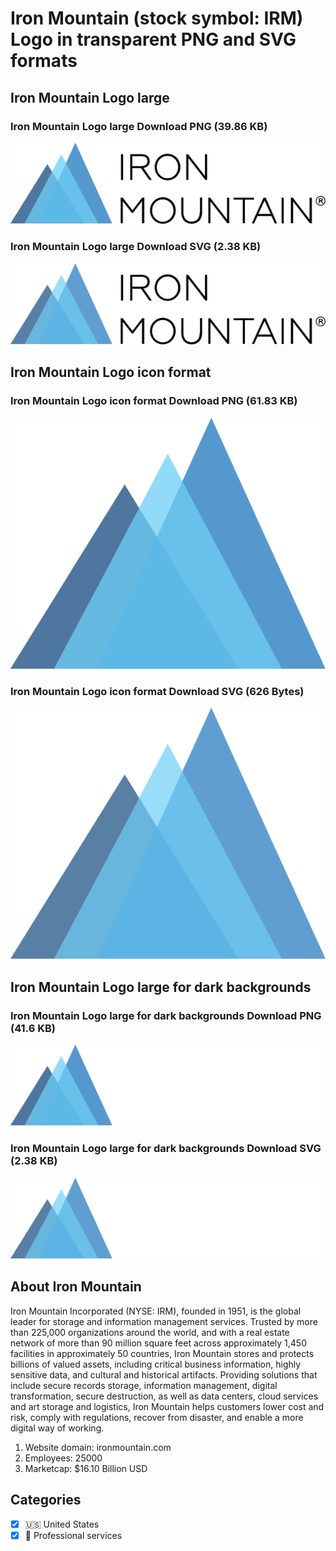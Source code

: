 # Iron Mountain (stock symbol: IRM) Logo in transparent PNG and SVG formats

## Iron Mountain Logo large

### Iron Mountain Logo large Download PNG (39.86 KB)

![Iron Mountain Logo large Download PNG (39.86 KB)](/img/orig/IRM_BIG-9b88ba6a.png)

### Iron Mountain Logo large Download SVG (2.38 KB)

![Iron Mountain Logo large Download SVG (2.38 KB)](/img/orig/IRM_BIG-2d8796f2.svg)

## Iron Mountain Logo icon format

### Iron Mountain Logo icon format Download PNG (61.83 KB)

![Iron Mountain Logo icon format Download PNG (61.83 KB)](/img/orig/IRM-81bce3cf.png)

### Iron Mountain Logo icon format Download SVG (626 Bytes)

![Iron Mountain Logo icon format Download SVG (626 Bytes)](/img/orig/IRM-be93ea4d.svg)

## Iron Mountain Logo large for dark backgrounds

### Iron Mountain Logo large for dark backgrounds Download PNG (41.6 KB)

![Iron Mountain Logo large for dark backgrounds Download PNG (41.6 KB)](/img/orig/IRM_BIG.D-a19acbd4.png)

### Iron Mountain Logo large for dark backgrounds Download SVG (2.38 KB)

![Iron Mountain Logo large for dark backgrounds Download SVG (2.38 KB)](/img/orig/IRM_BIG.D-1bdc2c4d.svg)

## About Iron Mountain

Iron Mountain Incorporated (NYSE: IRM), founded in 1951, is the global leader for storage and information management services. Trusted by more than 225,000 organizations around the world, and with a real estate network of more than 90 million square feet across approximately 1,450 facilities in approximately 50 countries, Iron Mountain stores and protects billions of valued assets, including critical business information, highly sensitive data, and cultural and historical artifacts. Providing solutions that include secure records storage, information management, digital transformation, secure destruction, as well as data centers, cloud services and art storage and logistics, Iron Mountain helps customers lower cost and risk, comply with regulations, recover from disaster, and enable a more digital way of working.

1. Website domain: ironmountain.com
2. Employees: 25000
3. Marketcap: $16.10 Billion USD


## Categories
- [x] 🇺🇸 United States
- [x] 💼 Professional services
